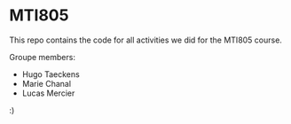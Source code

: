 # MTI805

This repo contains the code for all activities we did for the MTI805 course.

Groupe members:
- Hugo Taeckens
- Marie Chanal
- Lucas Mercier

:)